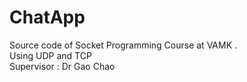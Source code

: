 # ChatApp
Source code of Socket Programming Course at VAMK . <br>
Using UDP and TCP <br>
Supervisor : Dr Gao Chao <br>
